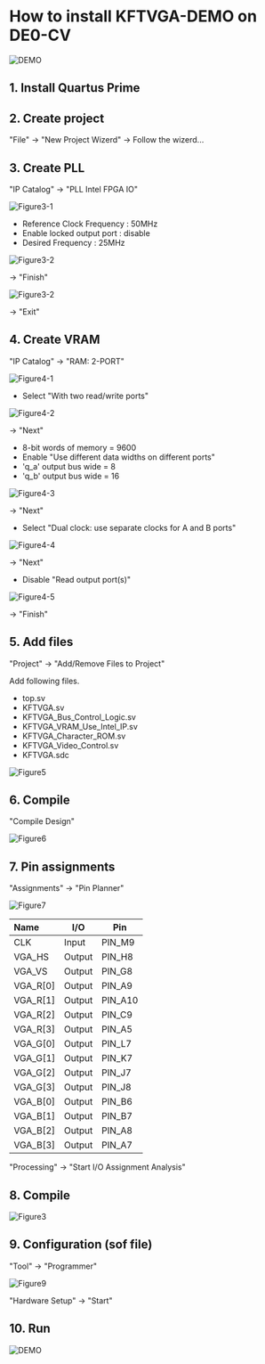 # How to install KFTVGA-DEMO on DE0-CV

![DEMO](img/TVGA_DEMO_1.JPG)

## 1. Install Quartus Prime

## 2. Create project
"File" -> "New Project Wizerd" -> Follow the wizerd...

## 3. Create PLL
"IP Catalog" -> "PLL Intel FPGA IO"

![Figure3-1](img/Figure3-1.png)

- Reference Clock Frequency : 50MHz
- Enable locked output port : disable
- Desired Frequency : 25MHz

![Figure3-2](img/Figure3-2.png)

-> "Finish"

![Figure3-2](img/Figure3-3.png)

-> "Exit"

## 4. Create VRAM
"IP Catalog" -> "RAM: 2-PORT"

![Figure4-1](img/Figure4-1.png)

- Select "With two read/write ports"

![Figure4-2](img/Figure4-2.png)

-> "Next"

- 8-bit words of memory = 9600
- Enable "Use different data widths on different ports"
- 'q_a' output bus wide = 8
- 'q_b' output bus wide = 16

![Figure4-3](img/Figure4-3.png)

-> "Next"

- Select "Dual clock: use separate clocks for A and B ports"

![Figure4-4](img/Figure4-4.png)

-> "Next"

- Disable "Read output port(s)"

![Figure4-5](img/Figure4-5.png)

-> "Finish"

## 5. Add files
"Project" -> "Add/Remove Files to Project"

Add following files.
- top.sv
- KFTVGA.sv
- KFTVGA_Bus_Control_Logic.sv
- KFTVGA_VRAM_Use_Intel_IP.sv
- KFTVGA_Character_ROM.sv
- KFTVGA_Video_Control.sv
- KFTVGA.sdc

![Figure5](img/Figure5.png)

## 6. Compile
"Compile Design"

![Figure6](img/Figure6.png)

## 7. Pin assignments
"Assignments" -> "Pin Planner"

![Figure7](img/Figure7.png)

|Name    |I/O   |Pin     |
|:-------|------|--------|
|CLK     |Input |PIN_M9  |
|VGA_HS  |Output|PIN_H8  |
|VGA_VS  |Output|PIN_G8  |
|VGA_R[0]|Output|PIN_A9  |
|VGA_R[1]|Output|PIN_A10 |
|VGA_R[2]|Output|PIN_C9  |
|VGA_R[3]|Output|PIN_A5  |
|VGA_G[0]|Output|PIN_L7  |
|VGA_G[1]|Output|PIN_K7  |
|VGA_G[2]|Output|PIN_J7  |
|VGA_G[3]|Output|PIN_J8  |
|VGA_B[0]|Output|PIN_B6  |
|VGA_B[1]|Output|PIN_B7  |
|VGA_B[2]|Output|PIN_A8  |
|VGA_B[3]|Output|PIN_A7  |

"Processing" -> "Start I/O Assignment Analysis"

## 8. Compile

![Figure3](img/Figure3-3.png)

## 9. Configuration (sof file)
"Tool" -> "Programmer"

![Figure9](img/Figure9.png)

"Hardware Setup" -> "Start"

## 10. Run

![DEMO](img/TVGA_DEMO_1.JPG)
